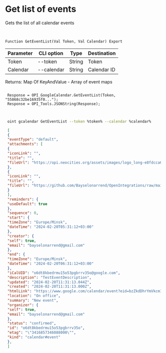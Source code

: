 ﻿---
sidebar_position: 2
---

# Get list of events
 Gets the list of all calendar events


<br/>


`Function GetEventList(Val Token, Val Calendar) Export`

 | Parameter | CLI option | Type | Destination |
 |-|-|-|-|
 | Token | --token | String | Token |
 | Calendar | --calendar | String | Calendar ID |

 
 Returns: Map Of KeyAndValue - Array of event maps





```bsl title="Code example"
 
 Response = OPI_GoogleCalendar.GetEventList(Token, "55868c32be16935f0...");
 Response = OPI_Tools.JSONString(Response);
 
```
	


```sh title="CLI command example"
 
 oint gcalendar GetEventList --token %token% --calendar %calendar%

```

```json title="Result"
 [
 {
 "eventType": "default",
 "attachments": [
 {
 "iconLink": "",
 "title": "",
 "fileUrl": "https://opi.neocities.org/assets/images/logo_long-e8fdcca6ff8b32e679ea49a1ccdd3eac.png"
 },
 {
 "iconLink": "",
 "title": "",
 "fileUrl": "https://github.com/Bayselonarrend/OpenIntegrations/raw/main/Media/logo.png?v1"
 }
 ],
 "reminders": {
 "useDefault": true
 },
 "sequence": 0,
 "start": {
 "timeZone": "Europe/Minsk",
 "dateTime": "2024-02-20T05:31:12+03:00"
 },
 "creator": {
 "self": true,
 "email": "bayselonarrend@gmail.com"
 },
 "end": {
 "timeZone": "Europe/Minsk",
 "dateTime": "2024-02-20T06:31:12+03:00"
 },
 "iCalUID": "o6dt8kbedrmu15o53pgbrrv35o@google.com",
 "description": "TestEventDescription",
 "updated": "2024-02-20T11:31:13.044Z",
 "created": "2024-02-20T11:31:13.000Z",
 "htmlLink": "https://www.google.com/calendar/event?eid=bzZkdDhrYmVkcm11MTVvNTNwZ2JycnYzNW8gYmF5c2Vsb25hcnJlbmRAbQ",
 "location": "On office",
 "summary": "New event",
 "organizer": {
 "self": true,
 "email": "bayselonarrend@gmail.com"
 },
 "status": "confirmed",
 "id": "o6dt8kbedrmu15o53pgbrrv35o",
 "etag": "\"3416857346088000\"",
 "kind": "calendar#event"
 },
 ]
```
